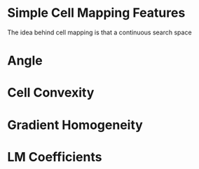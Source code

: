 # Simple Cell Mapping Features

The idea behind cell mapping is that a continuous search space 

# Angle

# Cell Convexity

# Gradient Homogeneity

# LM Coefficients
